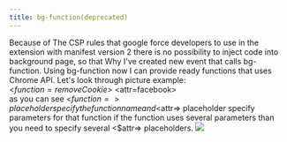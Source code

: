 ```yaml
---
title: bg-function(deprecated)
---
```


Because of The CSP rules that google force developers to use in the extension with manifest version 2 there is no possibility to inject code into background page, so that Why I've created new event that calls bg-function. Using bg-function now I can provide ready functions that uses Chrome API. Let's look through picture example:\
<$function=removeCookie>\
<$attr=facebook>\
as you can see <$function=> place holder specify the function name and <$attr=> placeholder specify parameters for that function if the function uses several parameters than you need to specify several <$attr=> placeholders. ![](/sites/default/files/bg-function.jpg)